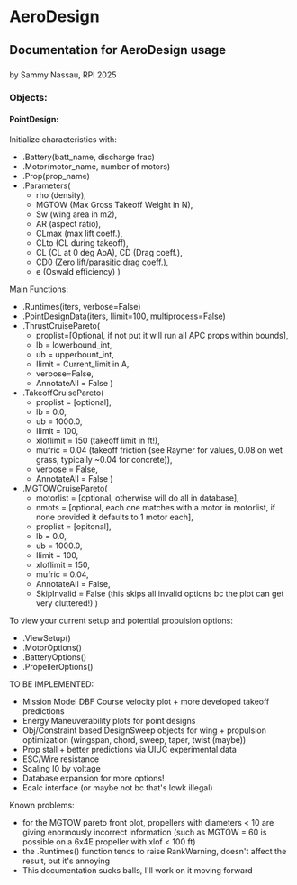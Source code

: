 # AeroDesign

## Documentation for AeroDesign usage<h3>
by Sammy Nassau, RPI 2025


### Objects:

#### PointDesign:
Initialize characteristics with:
- .Battery(batt_name, discharge frac)
- .Motor(motor_name, number of motors)
- .Prop(prop_name)
- .Parameters(
  - rho (density),
  - MGTOW (Max Gross Takeoff Weight in N),
  - Sw (wing area in m2),
  - AR (aspect ratio),
  - CLmax (max lift coeff.),
  - CLto (CL during takeoff),
  - CL (CL at 0 deg AoA), CD (Drag coeff.),
  - CD0 (Zero lift/parasitic drag coeff.),
  - e (Oswald efficiency)
)

Main Functions:
- .Runtimes(iters, verbose=False)
- .PointDesignData(iters, Ilimit=100, multiprocess=False)
- .ThrustCruisePareto(
  - proplist=[Optional, if not put it will run all APC props within bounds],
  - lb = lowerbound_int,
  - ub = upperbount_int,
  - Ilimit = Current_limit in A,
  - verbose=False,
  - AnnotateAll = False
)
- .TakeoffCruisePareto(
  - proplist = [optional],
  - lb = 0.0,
  - ub = 1000.0,
  - Ilimit = 100,
  - xloflimit = 150 (takeoff limit in ft!),
  - mufric = 0.04 (takeoff friction (see Raymer for values, 0.08 on wet grass, typically ~0.04 for concrete)),
  - verbose = False,
  - AnnotateAll = False
)
- .MGTOWCruisePareto(
  - motorlist = [optional, otherwise will do all in database],
  - nmots = [optional, each one matches with a motor in motorlist, if none provided it defaults to 1 motor each],
  - proplist = [opitonal],
  - lb = 0.0,
  - ub = 1000.0,
  - Ilimit = 100,
  - xloflimit = 150,
  - mufric = 0.04,
  - AnnotateAll = False,
  - SkipInvalid = False (this skips all invalid options bc the plot can get very cluttered!)
)
    
To view your current setup and potential propulsion options:
- .ViewSetup()
- .MotorOptions()
- .BatteryOptions()
- .PropellerOptions()

TO BE IMPLEMENTED:
- Mission Model DBF Course velocity plot + more developed takeoff predictions
- Energy Maneuverability plots for point designs
- Obj/Constraint based DesignSweep objects for wing + propulsion optimization (wingspan, chord, sweep, taper, twist (maybe))
- Prop stall + better predictions via UIUC experimental data
- ESC/Wire resistance 
- Scaling I0 by voltage 
- Database expansion for more options!
- Ecalc interface (or maybe not bc that's lowk illegal)

Known problems:
- for the MGTOW pareto front plot, propellers with diameters < 10 are giving enormously incorrect information 
  (such as MGTOW = 60 is possible on a 6x4E propeller with xlof < 100 ft)
- the .Runtimes() function tends to raise RankWarning, doesn't affect the result, but it's annoying
- This documentation sucks balls, I'll work on it moving forward

